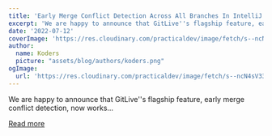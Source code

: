 ```yaml
---
title: 'Early Merge Conflict Detection Across All Branches In IntelliJ'
excerpt: 'We are happy to announce that GitLive''s flagship feature, early merge conflict detection, now works...'
date: '2022-07-12'
coverImage: 'https://res.cloudinary.com/practicaldev/image/fetch/s--ncN4sV33--/c_imagga_scale,f_auto,fl_progressive,h_420,q_auto,w_1000/https://dev-to-uploads.s3.amazonaws.com/uploads/articles/u32yyd64uvlcwy3adgj9.png'
author:
  name: Koders
  picture: "assets/blog/authors/koders.png"
ogImage:
  url: 'https://res.cloudinary.com/practicaldev/image/fetch/s--ncN4sV33--/c_imagga_scale,f_auto,fl_progressive,h_420,q_auto,w_1000/https://dev-to-uploads.s3.amazonaws.com/uploads/articles/u32yyd64uvlcwy3adgj9.png'
---
```


We are happy to announce that GitLive''s flagship feature, early merge conflict detection, now works...

[Read more](https://dev.to/gitlive/early-merge-conflict-detection-across-all-branches-in-intellij-1gp6)

